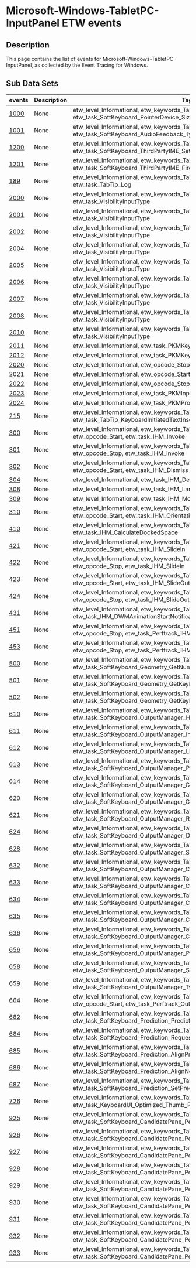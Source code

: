 # Microsoft-Windows-TabletPC-InputPanel ETW events

## Description
This page contains the list of events for Microsoft-Windows-TabletPC-InputPanel, as collected by the Event Tracing for Windows.

## Sub Data Sets
|events|Description|Tags|
|---|---|---|
|[1000](events/event-1000.md)|None|etw_level_Informational, etw_keywords_TabletPC_InputPanel_Keyword, etw_task_SoftKeyboard_PointerDevice_Size|
|[1001](events/event-1001.md)|None|etw_level_Informational, etw_keywords_TabletPC_InputPanel_Keyword, etw_task_SoftKeyboard_AudioFeedback_Type|
|[1200](events/event-1200.md)|None|etw_level_Informational, etw_keywords_TabletPC_InputPanel_Keyword, etw_task_SoftKeyboard_ThirdPartyIME_SetIMEMode|
|[1201](events/event-1201.md)|None|etw_level_Informational, etw_keywords_TabletPC_InputPanel_Keyword, etw_task_SoftKeyboard_ThirdPartyIME_FireCandidatePageKeyPress|
|[189](events/event-189.md)|None|etw_level_Informational, etw_keywords_TabletPC_InputPanel_Keyword, etw_task_TabTip_Log|
|[2000](events/event-2000.md)|None|etw_level_Informational, etw_keywords_TabletPC_InputPanel_Keyword, etw_task_VisibilityInputType|
|[2001](events/event-2001.md)|None|etw_level_Informational, etw_keywords_TabletPC_InputPanel_Keyword, etw_task_VisibilityInputType|
|[2002](events/event-2002.md)|None|etw_level_Informational, etw_keywords_TabletPC_InputPanel_Keyword, etw_task_VisibilityInputType|
|[2004](events/event-2004.md)|None|etw_level_Informational, etw_keywords_TabletPC_InputPanel_Keyword, etw_task_VisibilityInputType|
|[2005](events/event-2005.md)|None|etw_level_Informational, etw_keywords_TabletPC_InputPanel_Keyword, etw_task_VisibilityInputType|
|[2006](events/event-2006.md)|None|etw_level_Informational, etw_keywords_TabletPC_InputPanel_Keyword, etw_task_VisibilityInputType|
|[2007](events/event-2007.md)|None|etw_level_Informational, etw_keywords_TabletPC_InputPanel_Keyword, etw_task_VisibilityInputType|
|[2008](events/event-2008.md)|None|etw_level_Informational, etw_keywords_TabletPC_InputPanel_Keyword, etw_task_VisibilityInputType|
|[2010](events/event-2010.md)|None|etw_level_Informational, etw_keywords_TabletPC_InputPanel_Keyword, etw_task_VisibilityInputType|
|[2011](events/event-2011.md)|None|etw_level_Informational, etw_task_PKMKeyboardArrived|
|[2012](events/event-2012.md)|None|etw_level_Informational, etw_task_PKMKeyboardDeparted|
|[2020](events/event-2020.md)|None|etw_level_Informational, etw_opcode_Stop, etw_task_PKMWin32kCallout|
|[2021](events/event-2021.md)|None|etw_level_Informational, etw_opcode_Start, etw_task_PKMUIAction|
|[2022](events/event-2022.md)|None|etw_level_Informational, etw_opcode_Stop, etw_task_PKMUIAction|
|[2023](events/event-2023.md)|None|etw_level_Informational, etw_task_PKMInputSubscription|
|[2024](events/event-2024.md)|None|etw_level_Informational, etw_task_PKMProcessDelayedInsertion|
|[215](events/event-215.md)|None|etw_level_Informational, etw_keywords_TabletPC_InputPanel_Keyword, etw_task_TabTip_KeyboardInitiatedTextInsertionCompleted|
|[300](events/event-300.md)|None|etw_level_Informational, etw_keywords_TabletPC_InputPanel_Keyword, etw_opcode_Start, etw_task_IHM_Invoke|
|[301](events/event-301.md)|None|etw_level_Informational, etw_keywords_TabletPC_InputPanel_Keyword, etw_opcode_Stop, etw_task_IHM_Invoke|
|[302](events/event-302.md)|None|etw_level_Informational, etw_keywords_TabletPC_InputPanel_Keyword, etw_opcode_Start, etw_task_IHM_Dismiss|
|[304](events/event-304.md)|None|etw_level_Informational, etw_task_IHM_DesktopSwitch|
|[308](events/event-308.md)|None|etw_level_Informational, etw_task_IHM_LanguageSwitch|
|[309](events/event-309.md)|None|etw_level_Informational, etw_task_IHM_ModalitySwitch|
|[310](events/event-310.md)|None|etw_level_Informational, etw_keywords_TabletPC_InputPanel_Keyword, etw_opcode_Start, etw_task_IHM_OrientationChange|
|[410](events/event-410.md)|None|etw_level_Informational, etw_keywords_TabletPC_InputPanel_Keyword, etw_task_IHM_CalculateDockedSpace|
|[421](events/event-421.md)|None|etw_level_Informational, etw_keywords_TabletPC_InputPanel_Keyword, etw_opcode_Start, etw_task_IHM_SlideIn|
|[422](events/event-422.md)|None|etw_level_Informational, etw_keywords_TabletPC_InputPanel_Keyword, etw_opcode_Stop, etw_task_IHM_SlideIn|
|[423](events/event-423.md)|None|etw_level_Informational, etw_keywords_TabletPC_InputPanel_Keyword, etw_opcode_Start, etw_task_IHM_SlideOut|
|[424](events/event-424.md)|None|etw_level_Informational, etw_keywords_TabletPC_InputPanel_Keyword, etw_opcode_Stop, etw_task_IHM_SlideOut|
|[431](events/event-431.md)|None|etw_level_Informational, etw_keywords_TabletPC_InputPanel_Keyword, etw_task_IHM_DWMAnimationStartNotification|
|[451](events/event-451.md)|None|etw_level_Informational, etw_keywords_TabletPC_InputPanel_Keyword, etw_opcode_Stop, etw_task_Perftrack_IHM_ImmersiveInvoke|
|[453](events/event-453.md)|None|etw_level_Informational, etw_keywords_TabletPC_InputPanel_Keyword, etw_opcode_Stop, etw_task_Perftrack_IHM_ImmersiveInvoke_TTFF|
|[500](events/event-500.md)|None|etw_level_Informational, etw_keywords_TabletPC_InputPanel_Keyword, etw_task_SoftKeyboard_Geometry_GetNumberOfKeys|
|[501](events/event-501.md)|None|etw_level_Informational, etw_keywords_TabletPC_InputPanel_Keyword, etw_task_SoftKeyboard_Geometry_GetKeyboardInfo|
|[502](events/event-502.md)|None|etw_level_Informational, etw_keywords_TabletPC_InputPanel_Keyword, etw_task_SoftKeyboard_Geometry_GetKeyInfo|
|[610](events/event-610.md)|None|etw_level_Informational, etw_keywords_TabletPC_InputPanel_Keyword, etw_task_SoftKeyboard_OutputManager_HKLChanged|
|[611](events/event-611.md)|None|etw_level_Informational, etw_keywords_TabletPC_InputPanel_Keyword, etw_task_SoftKeyboard_OutputManager_InputScopeChanged|
|[612](events/event-612.md)|None|etw_level_Informational, etw_keywords_TabletPC_InputPanel_Keyword, etw_task_SoftKeyboard_OutputManager_LMStateChange|
|[613](events/event-613.md)|None|etw_level_Informational, etw_keywords_TabletPC_InputPanel_Keyword, etw_task_SoftKeyboard_OutputManager_PasswordModeChanged|
|[614](events/event-614.md)|None|etw_level_Informational, etw_keywords_TabletPC_InputPanel_Keyword, etw_task_SoftKeyboard_OutputManager_GetCapabilities|
|[620](events/event-620.md)|None|etw_level_Informational, etw_keywords_TabletPC_InputPanel_Keyword, etw_task_SoftKeyboard_OutputManager_GetIntendedKeyPress|
|[621](events/event-621.md)|None|etw_level_Informational, etw_keywords_TabletPC_InputPanel_Keyword, etw_task_SoftKeyboard_OutputManager_Reset|
|[624](events/event-624.md)|None|etw_level_Informational, etw_keywords_TabletPC_InputPanel_Keyword, etw_task_SoftKeyboard_OutputManager_DocumentContextReady|
|[628](events/event-628.md)|None|etw_level_Informational, etw_keywords_TabletPC_InputPanel_Keyword, etw_task_SoftKeyboard_OutputManager_SetContext|
|[632](events/event-632.md)|None|etw_level_Informational, etw_keywords_TabletPC_InputPanel_Keyword, etw_task_SoftKeyboard_OutputManager_CommitKeyPress_OriginalCharacter|
|[633](events/event-633.md)|None|etw_level_Informational, etw_keywords_TabletPC_InputPanel_Keyword, etw_task_SoftKeyboard_OutputManager_CommitKeyPress_UpdatedCharacter|
|[634](events/event-634.md)|None|etw_level_Informational, etw_keywords_TabletPC_InputPanel_Keyword, etw_task_SoftKeyboard_OutputManager_CancelKeyPress|
|[635](events/event-635.md)|None|etw_level_Informational, etw_keywords_TabletPC_InputPanel_Keyword, etw_task_SoftKeyboard_OutputManager_CharacterWithProbabilityForKeyPress|
|[636](events/event-636.md)|None|etw_level_Informational, etw_keywords_TabletPC_InputPanel_Keyword, etw_task_SoftKeyboard_OutputManager_CharacterSelectedByLM|
|[656](events/event-656.md)|None|etw_level_Informational, etw_keywords_TabletPC_InputPanel_Keyword, etw_task_SoftKeyboard_OutputManager_PredictionsProcessed|
|[658](events/event-658.md)|None|etw_level_Informational, etw_keywords_TabletPC_InputPanel_Keyword, etw_task_SoftKeyboard_OutputManager_SetPredictionMode|
|[659](events/event-659.md)|None|etw_level_Informational, etw_keywords_TabletPC_InputPanel_Keyword, etw_task_SoftKeyboard_OutputManager_TypedAlternatesProcessed|
|[664](events/event-664.md)|None|etw_level_Informational, etw_keywords_TabletPC_InputPanel_Keyword, etw_opcode_Start, etw_task_Perftrack_OutputManager_KeyUp|
|[682](events/event-682.md)|None|etw_level_Informational, etw_keywords_TabletPC_InputPanel_Keyword, etw_task_SoftKeyboard_Prediction_Prediction_Insert|
|[684](events/event-684.md)|None|etw_level_Informational, etw_keywords_TabletPC_InputPanel_Keyword, etw_task_SoftKeyboard_Prediction_RequestTextPosition|
|[685](events/event-685.md)|None|etw_level_Informational, etw_keywords_TabletPC_InputPanel_Keyword, etw_task_SoftKeyboard_Prediction_AlignPrediction|
|[686](events/event-686.md)|None|etw_level_Informational, etw_keywords_TabletPC_InputPanel_Keyword, etw_task_SoftKeyboard_Prediction_AlignNextWordPrediction|
|[687](events/event-687.md)|None|etw_level_Informational, etw_keywords_TabletPC_InputPanel_Keyword, etw_task_SoftKeyboard_Prediction_SetPredictionPosition|
|[726](events/event-726.md)|None|etw_level_Informational, etw_keywords_TabletPC_InputPanel_Keyword, etw_task_KeyboardUI_Optimized_Thumb_Resize|
|[925](events/event-925.md)|None|etw_level_Informational, etw_keywords_TabletPC_InputPanel_Keyword, etw_task_SoftKeyboard_CandidatePane_PerfTrack_PredictionOpen_JPN|
|[926](events/event-926.md)|None|etw_level_Informational, etw_keywords_TabletPC_InputPanel_Keyword, etw_task_SoftKeyboard_CandidatePane_PerfTrack_PredictionOpen_CHT|
|[927](events/event-927.md)|None|etw_level_Informational, etw_keywords_TabletPC_InputPanel_Keyword, etw_task_SoftKeyboard_CandidatePane_PerfTrack_PredictionOpen_CHS|
|[928](events/event-928.md)|None|etw_level_Informational, etw_keywords_TabletPC_InputPanel_Keyword, etw_task_SoftKeyboard_CandidatePane_PerfTrack_ScrollToSecondDataSource_JPN|
|[929](events/event-929.md)|None|etw_level_Informational, etw_keywords_TabletPC_InputPanel_Keyword, etw_task_SoftKeyboard_CandidatePane_PerfTrack_ScrollToSecondDataSource_CHT|
|[930](events/event-930.md)|None|etw_level_Informational, etw_keywords_TabletPC_InputPanel_Keyword, etw_task_SoftKeyboard_CandidatePane_PerfTrack_ScrollToSecondDataSource_CHS|
|[931](events/event-931.md)|None|etw_level_Informational, etw_keywords_TabletPC_InputPanel_Keyword, etw_task_SoftKeyboard_CandidatePane_PerfTrack_NextWordOpen_JPN|
|[932](events/event-932.md)|None|etw_level_Informational, etw_keywords_TabletPC_InputPanel_Keyword, etw_task_SoftKeyboard_CandidatePane_PerfTrack_NextWordOpen_CHT|
|[933](events/event-933.md)|None|etw_level_Informational, etw_keywords_TabletPC_InputPanel_Keyword, etw_task_SoftKeyboard_CandidatePane_PerfTrack_NextWordOpen_CHS|
